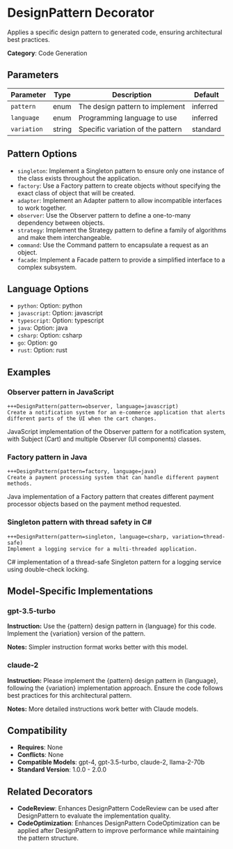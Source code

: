 # DesignPattern Decorator

Applies a specific design pattern to generated code, ensuring architectural best practices.

**Category**: Code Generation

## Parameters

| Parameter | Type | Description | Default |
|-----------|------|-------------|--------|
| `pattern` | enum | The design pattern to implement | inferred |
| `language` | enum | Programming language to use | inferred |
| `variation` | string | Specific variation of the pattern | standard |

## Pattern Options

- `singleton`: Implement a Singleton pattern to ensure only one instance of the class exists throughout the application.
- `factory`: Use a Factory pattern to create objects without specifying the exact class of object that will be created.
- `adapter`: Implement an Adapter pattern to allow incompatible interfaces to work together.
- `observer`: Use the Observer pattern to define a one-to-many dependency between objects.
- `strategy`: Implement the Strategy pattern to define a family of algorithms and make them interchangeable.
- `command`: Use the Command pattern to encapsulate a request as an object.
- `facade`: Implement a Facade pattern to provide a simplified interface to a complex subsystem.

## Language Options

- `python`: Option: python
- `javascript`: Option: javascript
- `typescript`: Option: typescript
- `java`: Option: java
- `csharp`: Option: csharp
- `go`: Option: go
- `rust`: Option: rust

## Examples

### Observer pattern in JavaScript

```
+++DesignPattern(pattern=observer, language=javascript)
Create a notification system for an e-commerce application that alerts different parts of the UI when the cart changes.
```

JavaScript implementation of the Observer pattern for a notification system, with Subject (Cart) and multiple Observer (UI components) classes.

### Factory pattern in Java

```
+++DesignPattern(pattern=factory, language=java)
Create a payment processing system that can handle different payment methods.
```

Java implementation of a Factory pattern that creates different payment processor objects based on the payment method requested.

### Singleton pattern with thread safety in C#

```
+++DesignPattern(pattern=singleton, language=csharp, variation=thread-safe)
Implement a logging service for a multi-threaded application.
```

C# implementation of a thread-safe Singleton pattern for a logging service using double-check locking.

## Model-Specific Implementations

### gpt-3.5-turbo

**Instruction:** Use the {pattern} design pattern in {language} for this code. Implement the {variation} version of the pattern.

**Notes:** Simpler instruction format works better with this model.

### claude-2

**Instruction:** Please implement the {pattern} design pattern in {language}, following the {variation} implementation approach. Ensure the code follows best practices for this architectural pattern.

**Notes:** More detailed instructions work better with Claude models.


## Compatibility

- **Requires**: None
- **Conflicts**: None
- **Compatible Models**: gpt-4, gpt-3.5-turbo, claude-2, llama-2-70b
- **Standard Version**: 1.0.0 - 2.0.0

## Related Decorators

- **CodeReview**: Enhances DesignPattern CodeReview can be used after DesignPattern to evaluate the implementation quality.
- **CodeOptimization**: Enhances DesignPattern CodeOptimization can be applied after DesignPattern to improve performance while maintaining the pattern structure.
